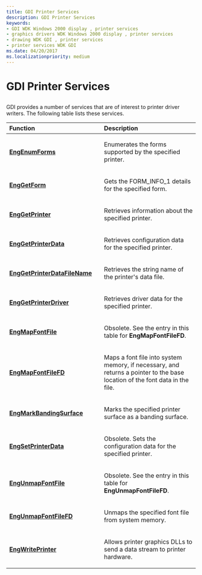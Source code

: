 ```yaml
---
title: GDI Printer Services
description: GDI Printer Services
keywords:
- GDI WDK Windows 2000 display , printer services
- graphics drivers WDK Windows 2000 display , printer services
- drawing WDK GDI , printer services
- printer services WDK GDI
ms.date: 04/20/2017
ms.localizationpriority: medium
---
```


# GDI Printer Services


## <span id="ddk_gdi_printer_services_gg"></span><span id="DDK_GDI_PRINTER_SERVICES_GG"></span>


GDI provides a number of services that are of interest to printer driver writers. The following table lists these services.

<table>
<colgroup>
<col width="50%" />
<col width="50%" />
</colgroup>
<thead>
<tr class="header">
<th align="left">Function</th>
<th align="left">Description</th>
</tr>
</thead>
<tbody>
<tr class="odd">
<td align="left"><p><a href="/windows/win32/api/winddi/nf-winddi-engenumforms" data-raw-source="[&lt;strong&gt;EngEnumForms&lt;/strong&gt;](/windows/win32/api/winddi/nf-winddi-engenumforms)"><strong>EngEnumForms</strong></a></p></td>
<td align="left"><p>Enumerates the forms supported by the specified printer.</p></td>
</tr>
<tr class="even">
<td align="left"><p><a href="/windows/win32/api/winddi/nf-winddi-enggetform" data-raw-source="[&lt;strong&gt;EngGetForm&lt;/strong&gt;](/windows/win32/api/winddi/nf-winddi-enggetform)"><strong>EngGetForm</strong></a></p></td>
<td align="left"><p>Gets the FORM_INFO_1 details for the specified form.</p></td>
</tr>
<tr class="odd">
<td align="left"><p><a href="/windows/win32/api/winddi/nf-winddi-enggetprinter" data-raw-source="[&lt;strong&gt;EngGetPrinter&lt;/strong&gt;](/windows/win32/api/winddi/nf-winddi-enggetprinter)"><strong>EngGetPrinter</strong></a></p></td>
<td align="left"><p>Retrieves information about the specified printer.</p></td>
</tr>
<tr class="even">
<td align="left"><p><a href="/windows/win32/api/winddi/nf-winddi-enggetprinterdata" data-raw-source="[&lt;strong&gt;EngGetPrinterData&lt;/strong&gt;](/windows/win32/api/winddi/nf-winddi-enggetprinterdata)"><strong>EngGetPrinterData</strong></a></p></td>
<td align="left"><p>Retrieves configuration data for the specified printer.</p></td>
</tr>
<tr class="odd">
<td align="left"><p><a href="/windows/win32/api/winddi/nf-winddi-enggetprinterdatafilename" data-raw-source="[&lt;strong&gt;EngGetPrinterDataFileName&lt;/strong&gt;](/windows/win32/api/winddi/nf-winddi-enggetprinterdatafilename)"><strong>EngGetPrinterDataFileName</strong></a></p></td>
<td align="left"><p>Retrieves the string name of the printer's data file.</p></td>
</tr>
<tr class="even">
<td align="left"><p><a href="/windows/win32/api/winddi/nf-winddi-enggetprinterdriver" data-raw-source="[&lt;strong&gt;EngGetPrinterDriver&lt;/strong&gt;](/windows/win32/api/winddi/nf-winddi-enggetprinterdriver)"><strong>EngGetPrinterDriver</strong></a></p></td>
<td align="left"><p>Retrieves driver data for the specified printer.</p></td>
</tr>
<tr class="odd">
<td align="left"><p><a href="/windows/win32/api/winddi/nf-winddi-engmapfontfile" data-raw-source="[&lt;strong&gt;EngMapFontFile&lt;/strong&gt;](/windows/win32/api/winddi/nf-winddi-engmapfontfile)"><strong>EngMapFontFile</strong></a></p></td>
<td align="left"><p>Obsolete. See the entry in this table for <strong>EngMapFontFileFD</strong>.</p></td>
</tr>
<tr class="even">
<td align="left"><p><a href="/windows/win32/api/winddi/nf-winddi-engmapfontfilefd" data-raw-source="[&lt;strong&gt;EngMapFontFileFD&lt;/strong&gt;](/windows/win32/api/winddi/nf-winddi-engmapfontfilefd)"><strong>EngMapFontFileFD</strong></a></p></td>
<td align="left"><p>Maps a font file into system memory, if necessary, and returns a pointer to the base location of the font data in the file.</p></td>
</tr>
<tr class="odd">
<td align="left"><p><a href="/windows/win32/api/winddi/nf-winddi-engmarkbandingsurface" data-raw-source="[&lt;strong&gt;EngMarkBandingSurface&lt;/strong&gt;](/windows/win32/api/winddi/nf-winddi-engmarkbandingsurface)"><strong>EngMarkBandingSurface</strong></a></p></td>
<td align="left"><p>Marks the specified printer surface as a banding surface.</p></td>
</tr>
<tr class="even">
<td align="left"><p><a href="/windows/win32/api/winddi/nf-winddi-engsetprinterdata" data-raw-source="[&lt;strong&gt;EngSetPrinterData&lt;/strong&gt;](/windows/win32/api/winddi/nf-winddi-engsetprinterdata)"><strong>EngSetPrinterData</strong></a></p></td>
<td align="left"><p>Obsolete. Sets the configuration data for the specified printer.</p></td>
</tr>
<tr class="odd">
<td align="left"><p><a href="/windows/win32/api/winddi/nf-winddi-engunmapfontfile" data-raw-source="[&lt;strong&gt;EngUnmapFontFile&lt;/strong&gt;](/windows/win32/api/winddi/nf-winddi-engunmapfontfile)"><strong>EngUnmapFontFile</strong></a></p></td>
<td align="left"><p>Obsolete. See the entry in this table for <strong>EngUnmapFontFileFD</strong>.</p></td>
</tr>
<tr class="even">
<td align="left"><p><a href="/windows/win32/api/winddi/nf-winddi-engunmapfontfilefd" data-raw-source="[&lt;strong&gt;EngUnmapFontFileFD&lt;/strong&gt;](/windows/win32/api/winddi/nf-winddi-engunmapfontfilefd)"><strong>EngUnmapFontFileFD</strong></a></p></td>
<td align="left"><p>Unmaps the specified font file from system memory.</p></td>
</tr>
<tr class="odd">
<td align="left"><p><a href="/windows/win32/api/winddi/nf-winddi-engwriteprinter" data-raw-source="[&lt;strong&gt;EngWritePrinter&lt;/strong&gt;](/windows/win32/api/winddi/nf-winddi-engwriteprinter)"><strong>EngWritePrinter</strong></a></p></td>
<td align="left"><p>Allows printer graphics DLLs to send a data stream to printer hardware.</p></td>
</tr>
</tbody>
</table>

 

